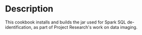 Description
============

This cookbook installs and builds the jar used for Spark SQL de-identification, as
part of Project Research's work on data imaging.
